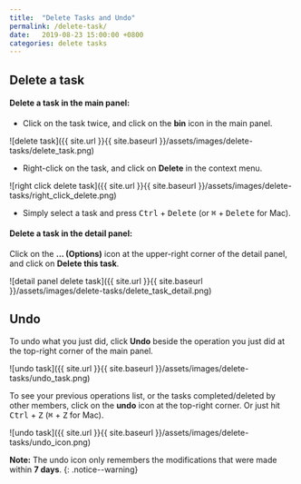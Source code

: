 ```yaml
---
title:  "Delete Tasks and Undo"
permalink: /delete-task/
date:   2019-08-23 15:00:00 +0800
categories: delete tasks
---
```

## Delete a task

#### Delete a task in the main panel:

- Click on the task twice, and click on the **bin** icon in the main panel. 

![delete task]({{ site.url }}{{ site.baseurl }}/assets/images/delete-tasks/delete_task.png)

- Right-click on the task, and click on **Delete** in the context menu.

![right click delete task]({{ site.url }}{{ site.baseurl }}/assets/images/delete-tasks/right_click_delete.png)

- Simply select a task and press <kbd>Ctrl</kbd> + <kbd>Delete</kbd> (or <kbd>⌘</kbd> + <kbd>Delete</kbd> for Mac).

#### Delete a task in the detail panel:

Click on the **... (Options)** icon at the upper-right corner of the detail panel, and click on **Delete this task**.

![detail panel delete task]({{ site.url }}{{ site.baseurl }}/assets/images/delete-tasks/delete_task_detail.png)

## Undo

To undo what you just did, click **Undo** beside the operation you just did at the top-right corner of the main panel.

![undo task]({{ site.url }}{{ site.baseurl }}/assets/images/delete-tasks/undo_task.png)

To see your previous operations list, or the tasks completed/deleted by other members, click on the **undo** icon at the top-right corner. Or just hit <kbd>Ctrl</kbd> + <kbd>Z</kbd> (<kbd>⌘</kbd> + <kbd>Z</kbd> for Mac).

![undo task]({{ site.url }}{{ site.baseurl }}/assets/images/delete-tasks/undo_icon.png)

**Note:** The undo icon only remembers the modifications that were made within **7 days**.
{: .notice--warning}